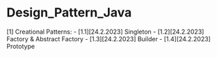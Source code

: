 # Design_Pattern_Java
  [1] Creational Patterns:
    - [1.1][24.2.2023] Singleton
	- [1.2][24.2.2023] Factory & Abstract Factory
	- [1.3][24.2.2023] Builder
	- [1.4][24.2.2023] Prototype
